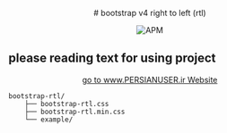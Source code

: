 <p align="center"># bootstrap v4 right to left (rtl)</p>

<p align="center">

<img alt="APM" src="https://img.shields.io/apm/l/minifier.svg">

</p>

## please reading text for using project

<p align="center">
    <a href="persianuser.ir">go to www.PERSIANUSER.ir Website</a>
</p>

```
bootstrap-rtl/
    ├── bootstrap-rtl.css
    ├── bootstrap-rtl.min.css
    └── example/

```